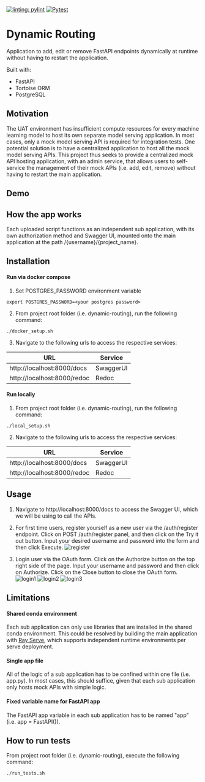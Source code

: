 [![linting: pylint](https://github.com/AddChew/dynamic-routing/actions/workflows/pylint.yml/badge.svg)](https://github.com/AddChew/dynamic-routing/actions/workflows/pylint.yml/badge.svg)
[![Pytest](https://github.com/AddChew/dynamic-routing/actions/workflows/pytest.yml/badge.svg)](https://github.com/AddChew/dynamic-routing/actions/workflows/pytest.yml)

# Dynamic Routing

Application to add, edit or remove FastAPI endpoints dynamically at runtime without having to restart the application.

Built with:
* FastAPI
* Tortoise ORM
* PostgreSQL

## Motivation

The UAT environment has insufficient compute resources for every machine learning model to host its own separate model serving application. In most cases, only a mock model serving API is required for integration tests. One potential solution is to have a centralized application to host all the mock model serving APIs. This project thus seeks to provide a centralized mock API hosting application, with an admin service, that allows users to self-service the management of their mock APIs (i.e. add, edit, remove) without having to restart the main application.

## Demo

## How the app works

Each uploaded script functions as an independent sub application, with its own authorization method and Swagger UI, mounted onto the main application at the path /{username}/{project_name}.

## Installation

#### Run via docker compose

1. Set POSTGRES_PASSWORD environment variable
```shell
export POSTGRES_PASSWORD=<your postgres password>
```

2. From project root folder (i.e. dynamic-routing), run the following command:
```
./docker_setup.sh
```

3. Navigate to the following urls to access the respective services:

| URL                              | Service       |
| -------------------------------- |-------------- |
| http://localhost:8000/docs       | SwaggerUI     |
| http://localhost:8000/redoc      | Redoc         |

#### Run locally

1. From project root folder (i.e. dynamic-routing), run the following command:
```
./local_setup.sh
```

2. Navigate to the following urls to access the respective services:

| URL                              | Service       |
| -------------------------------- |-------------- |
| http://localhost:8000/docs       | SwaggerUI     |
| http://localhost:8000/redoc      | Redoc         |

## Usage

1. Navigate to http://localhost:8000/docs to access the Swagger UI, which we will be using to call the APIs.
  
2. For first time users, register yourself as a new user via the /auth/register endpoint. Click on POST /auth/register panel, and then click on the Try it out button. Input your desired username and password into the form and then click Execute.
![register](https://github.com/AddChew/dynamic-routing/assets/56240071/feebab25-3183-49f1-8c2a-9462ef4f1bd6)

3. Login user via the OAuth form. Click on the Authorize button on the top right side of the page. Input your username and password and then click on Authorize. Click on the Close button to close the OAuth form.
![login1](https://github.com/AddChew/dynamic-routing/assets/56240071/e48d969a-f417-40ec-9c43-d7112dd323fc)
![login2](https://github.com/AddChew/dynamic-routing/assets/56240071/45e96dca-0c89-4b27-91c3-2d22427fb2c9)
![login3](https://github.com/AddChew/dynamic-routing/assets/56240071/9340e48d-a2f1-469a-9054-950504613cff)

## Limitations

#### Shared conda environment

Each sub application can only use libraries that are installed in the shared conda environment. This could be resolved by building the main application with [Ray Serve](https://docs.ray.io/en/latest/ray-core/handling-dependencies.html), which supports independent runtime environments per serve deployment.

#### Single app file

All of the logic of a sub application has to be confined within one file (i.e. app.py). In most cases, this should suffice, given that each sub application only hosts mock APIs with simple logic.

#### Fixed variable name for FastAPI app

The FastAPI app variable in each sub application has to be named "app" (i.e. app = FastAPI()).

## How to run tests

From project root folder (i.e. dynamic-routing), execute the following command:
```shell
./run_tests.sh
```
